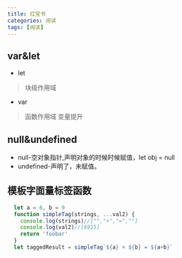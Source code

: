 ```yaml
---
title: 红宝书
categories: 阅读
tags: [阅读]
---   
```

 
<Meta/>  

## var&let
* let
> 块级作用域
>
* var
> 函数作用域
>变量提升

## null&undefined
* null-空对象指针,声明对象的时候时候赋值，let obj = null
* undefined-声明了，未赋值。

## 模板字面量标签函数
```js
  let a = 6, b = 9
  function simpleTag(strings, ...val2) {
    console.log(strings)//["","+","=",""]
    console.log(val2)//[6915]
    return 'foobar'
  }
  let taggedResult = simpleTag`${a} + ${b} = ${a+b}`
```